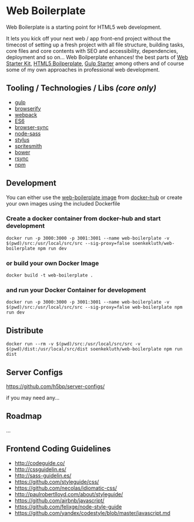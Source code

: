 # Web Boilerplate

Web Boilerplate is a starting point for HTML5 web development.

It lets you kick off your next web / app front-end project without the timecost of setting up a fresh project with all file structure, building tasks, core files and core contents with SEO and accessibility, dependencies, deployment and so on...
Web Boilperplate enhances! the best parts of [Web Starter Kit](https://developers.google.com/web/starter-kit/), [HTML5 Boilperplate](https://html5boilerplate.com), [Gulp Starter](https://github.com/greypants/gulp-starter) among others and of course some of my own approaches in professional web development.

## Tooling / Technologies / Libs *(core only)*

- [gulp](http://gulpjs.com)
- [browserify](http://browserify.org)
- [webpack](https://webpack.github.io) 
- [ES6](https://people.mozilla.org/~jorendorff/es6-draft.html)
- [browser-sync](http://www.browsersync.io)
- [node-sass](https://github.com/sass/node-sass)
- [stylus](https://learnboost.github.io/stylus)
- [spritesmith](https://github.com/Ensighten/spritesmith)
- [bower](http://bower.io)
- [rsync](https://github.com/jedrichards/rsyncwrapper)
- [npm](https://www.npmjs.com/) 

## Development

You can either use the [web-boilerplate image](https://hub.docker.com/r/soenkekluth/web-boilerplate/) from [docker-hub](https://hub.docker.com/) or create your own images using the included Dockerfile

### Create a docker container from docker-hub and start development
`docker run -p 3000:3000 -p 3001:3001 --name web-boilerplate -v $(pwd)/src:/usr/local/src/src --sig-proxy=false soenkekluth/web-boilerplate npm run dev`

### or build your own Docker Image
`docker build -t web-boilerplate .`

### and run your Docker Container for development
`docker run -p 3000:3000 -p 3001:3001 --name web-boilerplate -v $(pwd)/src:/usr/local/src/src --sig-proxy=false web-boilerplate npm run dev`

## Distribute
`docker run --rm -v $(pwd)/src:/usr/local/src/src -v $(pwd)/dist:/usr/local/src/dist soenkekluth/web-boilerplate npm run dist`



## Server Configs

<https://github.com/h5bp/server-configs/>

if you may need any...


## Roadmap
...

## Frontend Coding Guidelines

* <http://codeguide.co/>
* <http://cssguidelin.es/>
* <http://sass-guidelin.es/>
* <https://github.com/styleguide/css/>
* <https://github.com/necolas/idiomatic-css/>
* <http://paulrobertlloyd.com/about/styleguide/>
* <https://github.com/airbnb/javascript/>
* <https://github.com/felixge/node-style-guide>
* <https://github.com/yandex/codestyle/blob/master/javascript.md>



